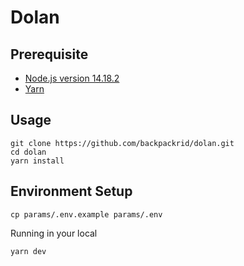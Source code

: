 # Dolan

## Prerequisite
  * [Node.js version 14.18.2](https://formulae.brew.sh/formula/node@14)
  * [Yarn](https://classic.yarnpkg.com/en/docs/install#debian-stable)

## Usage
    git clone https://github.com/backpackrid/dolan.git
    cd dolan
    yarn install

## Environment Setup

    cp params/.env.example params/.env

Running in your local

    yarn dev

